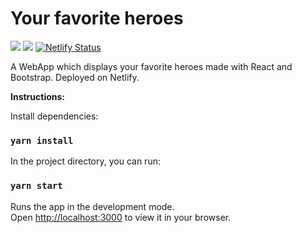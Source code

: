 # Your favorite heroes

![](https://img.shields.io/badge/React%2017-informational?style=flat&logo=React&logoColor=white&color=darkblue)
![](https://img.shields.io/badge/Bootstrap%205-informational?style=flat&logo=bootstrap&logoColor=white&color=darkviolet)
[![Netlify Status](https://api.netlify.com/api/v1/badges/1d30a7d0-a72b-4ba8-a329-f9d53d14408e/deploy-status)](https://app.netlify.com/sites/your-favorite-heroes/deploys)

A WebApp which displays your favorite heroes made with React and Bootstrap. Deployed on Netlify.

**Instructions:**

Install dependencies:

### `yarn install`

In the project directory, you can run:

### `yarn start`

Runs the app in the development mode.\
Open [http://localhost:3000](http://localhost:3000) to view it in your browser.